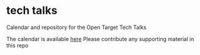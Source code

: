 # tech talks
Calendar and repository for the Open Target Tech Talks

The calendar is available [here](https://github.com/opentargets/tech_talks/blob/master/calendar.md)
Please contribute any supporting material in this repo
